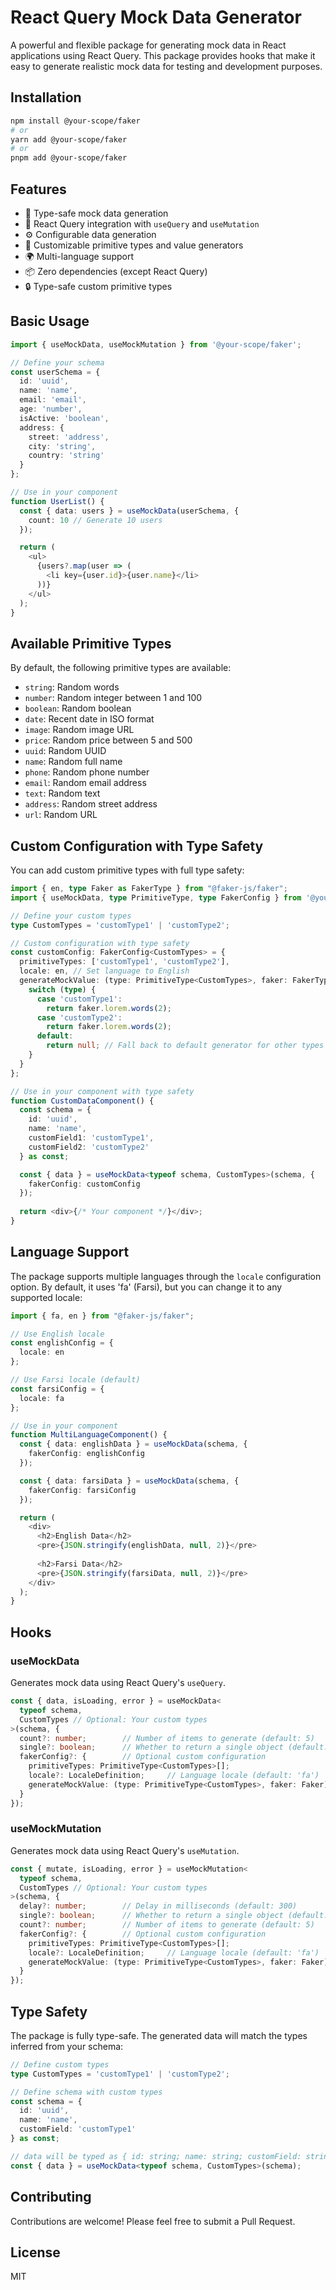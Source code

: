 # React Query Mock Data Generator

A powerful and flexible package for generating mock data in React applications using React Query. This package provides hooks that make it easy to generate realistic mock data for testing and development purposes.

## Installation

```bash
npm install @your-scope/faker
# or
yarn add @your-scope/faker
# or
pnpm add @your-scope/faker
```

## Features

- 🎯 Type-safe mock data generation
- 🔄 React Query integration with `useQuery` and `useMutation`
- ⚙️ Configurable data generation
- 🎨 Customizable primitive types and value generators
- 🌍 Multi-language support
- 📦 Zero dependencies (except React Query)
- 🔒 Type-safe custom primitive types

## Basic Usage

```typescript
import { useMockData, useMockMutation } from '@your-scope/faker';

// Define your schema
const userSchema = {
  id: 'uuid',
  name: 'name',
  email: 'email',
  age: 'number',
  isActive: 'boolean',
  address: {
    street: 'address',
    city: 'string',
    country: 'string'
  }
};

// Use in your component
function UserList() {
  const { data: users } = useMockData(userSchema, {
    count: 10 // Generate 10 users
  });

  return (
    <ul>
      {users?.map(user => (
        <li key={user.id}>{user.name}</li>
      ))}
    </ul>
  );
}
```

## Available Primitive Types

By default, the following primitive types are available:

- `string`: Random words
- `number`: Random integer between 1 and 100
- `boolean`: Random boolean
- `date`: Recent date in ISO format
- `image`: Random image URL
- `price`: Random price between 5 and 500
- `uuid`: Random UUID
- `name`: Random full name
- `phone`: Random phone number
- `email`: Random email address
- `text`: Random text
- `address`: Random street address
- `url`: Random URL

## Custom Configuration with Type Safety

You can add custom primitive types with full type safety:

```typescript
import { en, type Faker as FakerType } from "@faker-js/faker";
import { useMockData, type PrimitiveType, type FakerConfig } from '@your-scope/faker';

// Define your custom types
type CustomTypes = 'customType1' | 'customType2';

// Custom configuration with type safety
const customConfig: FakerConfig<CustomTypes> = {
  primitiveTypes: ['customType1', 'customType2'],
  locale: en, // Set language to English
  generateMockValue: (type: PrimitiveType<CustomTypes>, faker: FakerType) => {
    switch (type) {
      case 'customType1':
        return faker.lorem.words(2);
      case 'customType2':
        return faker.lorem.words(2);
      default:
        return null; // Fall back to default generator for other types
    }
  }
};

// Use in your component with type safety
function CustomDataComponent() {
  const schema = {
    id: 'uuid',
    name: 'name',
    customField1: 'customType1',
    customField2: 'customType2'
  } as const;

  const { data } = useMockData<typeof schema, CustomTypes>(schema, {
    fakerConfig: customConfig
  });
  
  return <div>{/* Your component */}</div>;
}
```

## Language Support

The package supports multiple languages through the `locale` configuration option. By default, it uses 'fa' (Farsi), but you can change it to any supported locale:

```typescript
import { fa, en } from "@faker-js/faker";

// Use English locale
const englishConfig = {
  locale: en
};

// Use Farsi locale (default)
const farsiConfig = {
  locale: fa
};

// Use in your component
function MultiLanguageComponent() {
  const { data: englishData } = useMockData(schema, {
    fakerConfig: englishConfig
  });

  const { data: farsiData } = useMockData(schema, {
    fakerConfig: farsiConfig
  });

  return (
    <div>
      <h2>English Data</h2>
      <pre>{JSON.stringify(englishData, null, 2)}</pre>
      
      <h2>Farsi Data</h2>
      <pre>{JSON.stringify(farsiData, null, 2)}</pre>
    </div>
  );
}
```

## Hooks

### useMockData

Generates mock data using React Query's `useQuery`.

```typescript
const { data, isLoading, error } = useMockData<
  typeof schema,
  CustomTypes // Optional: Your custom types
>(schema, {
  count?: number;        // Number of items to generate (default: 5)
  single?: boolean;      // Whether to return a single object (default: false)
  fakerConfig?: {        // Optional custom configuration
    primitiveTypes: PrimitiveType<CustomTypes>[];
    locale?: LocaleDefinition;     // Language locale (default: 'fa')
    generateMockValue: (type: PrimitiveType<CustomTypes>, faker: Faker) => any;
  }
});
```

### useMockMutation

Generates mock data using React Query's `useMutation`.

```typescript
const { mutate, isLoading, error } = useMockMutation<
  typeof schema,
  CustomTypes // Optional: Your custom types
>(schema, {
  delay?: number;        // Delay in milliseconds (default: 300)
  single?: boolean;      // Whether to return a single object (default: false)
  count?: number;        // Number of items to generate (default: 5)
  fakerConfig?: {        // Optional custom configuration
    primitiveTypes: PrimitiveType<CustomTypes>[];
    locale?: LocaleDefinition;     // Language locale (default: 'fa')
    generateMockValue: (type: PrimitiveType<CustomTypes>, faker: Faker) => any;
  }
});
```

## Type Safety

The package is fully type-safe. The generated data will match the types inferred from your schema:

```typescript
// Define custom types
type CustomTypes = 'customType1' | 'customType2';

// Define schema with custom types
const schema = {
  id: 'uuid',
  name: 'name',
  customField: 'customType1'
} as const;

// data will be typed as { id: string; name: string; customField: string }[]
const { data } = useMockData<typeof schema, CustomTypes>(schema);
```

## Contributing

Contributions are welcome! Please feel free to submit a Pull Request.

## License

MIT
